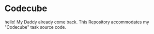 # Codecube
hello! My Daddy already come back.
This Repository accommodates my "Codecube" task source code.


